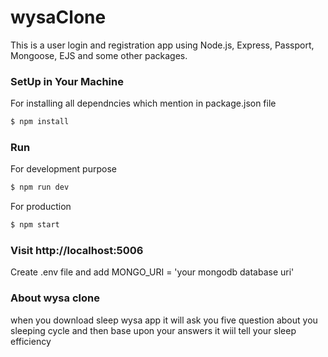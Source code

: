 # wysaClone

This is a user login and registration app using Node.js, Express, Passport, Mongoose, EJS and some other packages.

### SetUp in Your Machine

For installing all dependncies which mention in package.json file 

```sh
$ npm install
```

### Run 

For development purpose

```sh
$ npm run dev
```

For production 

```sh
$ npm start
```

### Visit http://localhost:5006

Create .env file and add MONGO_URI = 'your mongodb database uri'


### About wysa clone
when you download sleep wysa app it will ask you five question about you sleeping cycle and then base upon your answers it wiil tell your sleep efficiency